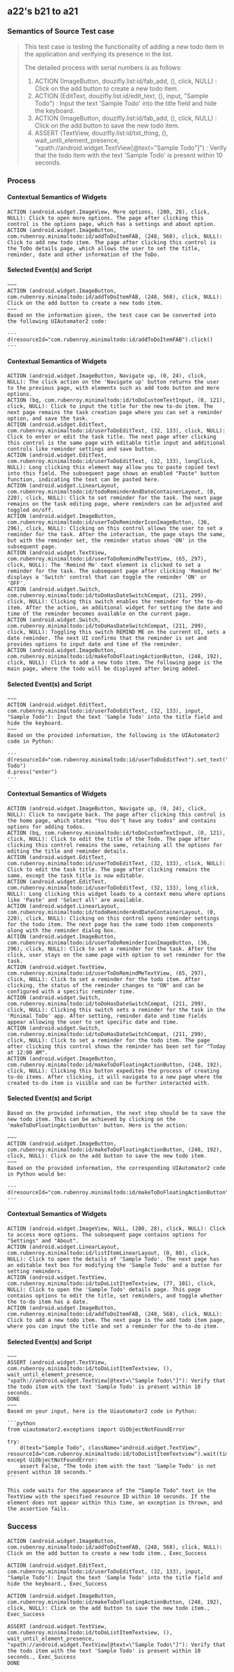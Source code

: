 ## a22's b21 to a21

### Semantics of Source Test case
> This test case is testing the functionality of adding a new todo item in the application and verifying its presence in the list.
> 
> The detailed process with serial numbers is as follows:
> 
> 1. ACTION (ImageButton, douzifly.list:id/fab_add, (), click, NULL) : Click on the add button to create a new todo item.
> 2. ACTION (EditText, douzifly.list:id/edit_text, (), input, "Sample Todo") : Input the text 'Sample Todo' into the title field and hide the keyboard.
> 3. ACTION (ImageButton, douzifly.list:id/fab_add, (), click, NULL) : Click on the add button to save the new todo item.
> 4. ASSERT (TextView, douzifly.list:id/txt_thing, (), wait_until_element_presence, "xpath://android.widget.TextView[@text=\"Sample Todo\"]") : Verify that the todo item with the text 'Sample Todo' is present within 10 seconds.

### Process
#### Contextual Semantics of Widgets
````
ACTION (android.widget.ImageView, More options, (280, 28), click, NULL): Click to open more options. The page after clicking this control is the options page, which has a settings and about option.
ACTION (android.widget.ImageButton, com.rubenroy.minimaltodo:id/addToDoItemFAB, (248, 568), click, NULL): Click to add new todo item. The page after clicking this control is the ToDo details page, which allows the user to set the title, reminder, date and other information of the ToDo.

````

#### Selected Event(s) and Script
````
~~~
ACTION (android.widget.ImageButton, com.rubenroy.minimaltodo:id/addToDoItemFAB, (248, 568), click, NULL): Click on the add button to create a new todo item.
~~~
Based on the information given, the test case can be converted into the following UIAutomator2 code:

···
d(resourceId="com.rubenroy.minimaltodo:id/addToDoItemFAB").click()
···
````
#### Contextual Semantics of Widgets
````
ACTION (android.widget.ImageButton, Navigate up, (0, 24), click, NULL): The click action on the 'Navigate up' button returns the user to the previous page, with elements such as add todo button and more options.
ACTION (bq, com.rubenroy.minimaltodo:id/toDoCustomTextInput, (0, 121), click, NULL): Click to input the title for the new to-do item. The next page remains the task creation page where you can set a reminder option, and save the task.
ACTION (android.widget.EditText, com.rubenroy.minimaltodo:id/userToDoEditText, (32, 133), click, NULL): Click to enter or edit the task title. The next page after clicking this control is the same page with editable title input and additional controls like reminder settings and save button.
ACTION (android.widget.EditText, com.rubenroy.minimaltodo:id/userToDoEditText, (32, 133), longClick, NULL): Long clicking this element may allow you to paste copied text into this field. The subsequent page shows an enabled "Paste" button function, indicating the text can be pasted here.
ACTION (android.widget.LinearLayout, com.rubenroy.minimaltodo:id/todoReminderAndDateContainerLayout, (0, 220), click, NULL): Click to set reminder for the task. The next page remains on the task editing page, where reminders can be adjusted and toggled on/off.
ACTION (android.widget.ImageButton, com.rubenroy.minimaltodo:id/userToDoReminderIconImageButton, (36, 296), click, NULL): Clicking on this control allows the user to set a reminder for the task. After the interaction, the page stays the same, but with the reminder set, the reminder status shows 'ON' in the subsequent page.
ACTION (android.widget.TextView, com.rubenroy.minimaltodo:id/userToDoRemindMeTextView, (65, 297), click, NULL): The 'Remind Me' text element is clicked to set a reminder for the task. The subsequent page after clicking 'Remind Me' displays a 'Switch' control that can toggle the reminder 'ON' or 'OFF'.
ACTION (android.widget.Switch, com.rubenroy.minimaltodo:id/toDoHasDateSwitchCompat, (211, 299), click, NULL): Clicking this switch enables the reminder for the to-do item. After the action, an additional widget for setting the date and time of the reminder becomes available on the current page.
ACTION (android.widget.Switch, com.rubenroy.minimaltodo:id/toDoHasDateSwitchCompat, (211, 299), click, NULL): Toggling this switch REMIND ME on the current UI, sets a date reminder. The next UI confirms that the reminder is set and provides options to input date and time of the reminder.
ACTION (android.widget.ImageButton, com.rubenroy.minimaltodo:id/makeToDoFloatingActionButton, (248, 192), click, NULL): Click to add a new todo item. The following page is the main page, where the todo will be displayed after being added.

````

#### Selected Event(s) and Script
````
~~~
ACTION (android.widget.EditText, com.rubenroy.minimaltodo:id/userToDoEditText, (32, 133), input, "Sample Todo"): Input the text 'Sample Todo' into the title field and hide the keyboard.
~~~
Based on the provided information, the following is the UIAutomator2 code in Python:

···
d(resourceId="com.rubenroy.minimaltodo:id/userToDoEditText").set_text("Sample Todo")
d.press("enter")
···
````
#### Contextual Semantics of Widgets
````
ACTION (android.widget.ImageButton, Navigate up, (0, 24), click, NULL): Click to navigate back. The page after clicking this control is the home page, which states "You don't have any todos" and contains options for adding todos.
ACTION (bq, com.rubenroy.minimaltodo:id/toDoCustomTextInput, (0, 121), click, NULL): Click to edit the title of the Todo. The page after clicking this control remains the same, retaining all the options for editing the title and reminder details.
ACTION (android.widget.EditText, com.rubenroy.minimaltodo:id/userToDoEditText, (32, 133), click, NULL): Click to edit the task title. The page after clicking remains the same, except the task title is now editable.
ACTION (android.widget.EditText, com.rubenroy.minimaltodo:id/userToDoEditText, (32, 133), long_click, NULL): Long clicking this widget leads to a context menu where options like 'Paste' and 'Select all' are available.
ACTION (android.widget.LinearLayout, com.rubenroy.minimaltodo:id/todoReminderAndDateContainerLayout, (0, 220), click, NULL): Clicking on this control opens reminder settings for the todo item. The next page has the same todo item components along with the reminder dialog box.
ACTION (android.widget.ImageButton, com.rubenroy.minimaltodo:id/userToDoReminderIconImageButton, (36, 296), click, NULL): Click to set a reminder for the task. After the click, user stays on the same page with option to set reminder for the task.
ACTION (android.widget.TextView, com.rubenroy.minimaltodo:id/userToDoRemindMeTextView, (65, 297), click, NULL): Click to set a reminder for the todo item. After clicking, the status of the reminder changes to "ON" and can be configured with a specific reminder time.
ACTION (android.widget.Switch, com.rubenroy.minimaltodo:id/toDoHasDateSwitchCompat, (211, 299), click, NULL): Clicking this switch sets a reminder for the task in the 'Minimal ToDo' app. After setting, reminder date and time fields appear allowing the user to set specific date and time.
ACTION (android.widget.Switch, com.rubenroy.minimaltodo:id/toDoHasDateSwitchCompat, (211, 299), click, NULL): Click to set a reminder for the todo item. The page after clicking this control shows the reminder has been set for "Today at 12:00 AM".
ACTION (android.widget.ImageButton, com.rubenroy.minimaltodo:id/makeToDoFloatingActionButton, (248, 192), click, NULL): Clicking this button expedites the process of creating to-do items. After clicking, it will navigate to a new page where the created to-do item is visible and can be further interacted with.

````

#### Selected Event(s) and Script
````
Based on the provided information, the next step should be to save the new todo item. This can be achieved by clicking on the 'makeToDoFloatingActionButton' button. Here is the action:

~~~
ACTION (android.widget.ImageButton, com.rubenroy.minimaltodo:id/makeToDoFloatingActionButton, (248, 192), click, NULL): Click on the add button to save the new todo item.
~~~
Based on the provided information, the corresponding UIAutomator2 code in Python would be:

···
d(resourceId="com.rubenroy.minimaltodo:id/makeToDoFloatingActionButton").click()
···
````
#### Contextual Semantics of Widgets
````
ACTION (android.widget.ImageView, NULL, (280, 28), click, NULL): Click to access more options. The subsequent page contains options for "Settings" and "About".
ACTION (android.widget.LinearLayout, com.rubenroy.minimaltodo:id/listItemLinearLayout, (0, 80), click, NULL): Click to open the details of 'Sample Todo'. The next page has an editable text box for modifying the 'Sample Todo' and a button for setting reminders.
ACTION (android.widget.TextView, com.rubenroy.minimaltodo:id/toDoListItemTextview, (77, 101), click, NULL): Click to open the 'Sample Todo' details page. This page contains options to edit the title, set reminders, and toggle whether the to-do item has a date.
ACTION (android.widget.ImageButton, com.rubenroy.minimaltodo:id/addToDoItemFAB, (248, 568), click, NULL): Click to add a new todo item. The next page is the add todo item page, where you can input the title and set a reminder for the to-do item.

````

#### Selected Event(s) and Script
````
~~~
ASSERT (android.widget.TextView, com.rubenroy.minimaltodo:id/toDoListItemTextview, (), wait_until_element_presence, "xpath://android.widget.TextView[@text=\"Sample Todo\"]"): Verify that the todo item with the text 'Sample Todo' is present within 10 seconds.
DONE
~~~
Based on your input, here is the Uiautomator2 code in Python:

```python
from uiautomator2.exceptions import UiObjectNotFoundError

try:
    d(text="Sample Todo", className="android.widget.TextView", resourceId="com.rubenroy.minimaltodo:id/toDoListItemTextview").wait(timeout=10)
except UiObjectNotFoundError:
    assert False, "The todo item with the text 'Sample Todo' is not present within 10 seconds."
```

This code waits for the appearance of the "Sample Todo" text in the TextView with the specified resource ID within 10 seconds. If the element does not appear within this time, an exception is thrown, and the assertion fails.
````
### Success
````
ACTION (android.widget.ImageButton, com.rubenroy.minimaltodo:id/addToDoItemFAB, (248, 568), click, NULL): Click on the add button to create a new todo item., Exec_Success

ACTION (android.widget.EditText, com.rubenroy.minimaltodo:id/userToDoEditText, (32, 133), input, "Sample Todo"): Input the text 'Sample Todo' into the title field and hide the keyboard., Exec_Success

ACTION (android.widget.ImageButton, com.rubenroy.minimaltodo:id/makeToDoFloatingActionButton, (248, 192), click, NULL): Click on the add button to save the new todo item., Exec_Success

ASSERT (android.widget.TextView, com.rubenroy.minimaltodo:id/toDoListItemTextview, (), wait_until_element_presence, "xpath://android.widget.TextView[@text=\"Sample Todo\"]"): Verify that the todo item with the text 'Sample Todo' is present within 10 seconds., Exec_Success
DONE
````

